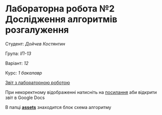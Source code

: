 # Лабораторна робота №2 Дослідження алгоритмів розгалуження

Студент: *Дойчев Костянтин*

Група: *ІП-13*

Варіант: *12*

Курс: *1 бакалавр*

[Звіт з лабораторною роботою ](./Algorithms-and-data-structures-lab-2.pdf)

При некоректному відображенні натисніть на [посилання](https://docs.google.com/document/d/1DXHPnWOmK6pld1LMlvBdIkpkJ8A5n8FNInrjfWsSPR0/edit?usp=sharing) аби відкрити звіт в Google Docs

 В папці **[assets](./assets)** знаходится блок схема алгоритму